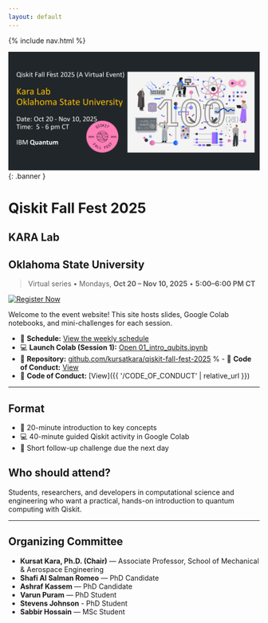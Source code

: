 ```yaml
---
layout: default
---
```


<link rel="stylesheet" href="assets/style.css">

{% include nav.html %}

![Qiskit Fall Fest 2025 Banner](assets/img/banner.jpg){: .banner }

# Qiskit Fall Fest 2025 
## KARA Lab
## Oklahoma State University

> Virtual series • Mondays, **Oct 20 – Nov 10, 2025** • **5:00–6:00 PM CT**

[![Register Now](https://img.shields.io/badge/Register-Qiskit%20Fall%20Fest%202025-brightgreen?style=for-the-badge)](https://forms.gle/QFX9VXnRvjnKLpJN6)

Welcome to the event website! This site hosts slides, Google Colab notebooks, and mini-challenges for each session.

- 📖 **Schedule:** [View the weekly schedule](schedule.md)
- 💻 **Launch Colab (Session 1):** [Open 01_intro_qubits.ipynb](https://colab.research.google.com/github/kursatkara/qiskit-fall-fest-2025/blob/master/notebooks/01_intro_qubits.ipynb)
- 📂 **Repository:** [github.com/kursatkara/qiskit-fall-fest-2025](https://github.com/kursatkara/qiskit-fall-fest-2025)
% - 📜 **Code of Conduct:** [View](../CODE_OF_CONDUCT.md)
- 📜 **Code of Conduct:** [View]({{ '/CODE_OF_CONDUCT' | relative_url }})

---

## Format
- 🎤 20-minute introduction to key concepts  
- 💻 40-minute guided Qiskit activity in Google Colab  
- 🧩 Short follow-up challenge due the next day  

## Who should attend?
Students, researchers, and developers in computational science and engineering who want a practical, hands-on introduction to quantum computing with Qiskit.

---

## Organizing Committee

- **Kursat Kara, Ph.D. (Chair)** — Associate Professor, School of Mechanical & Aerospace Engineering  
- **Shafi Al Salman Romeo** — PhD Candidate  
- **Ashraf Kassem** — PhD Candidate  
- **Varun Puram** — PhD Student
- **Stevens Johnson** - PhD Student     
- **Sabbir Hossain** — MSc Student